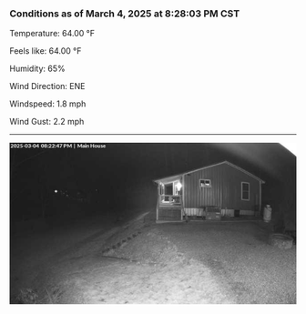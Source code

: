 ### Conditions as of March 4, 2025 at 8:28:03 PM CST 

Temperature: 64.00 &deg;F

Feels like: 64.00 &deg;F

Humidity: 65%

Wind Direction: ENE

Windspeed: 1.8 mph

Wind Gust: 2.2 mph

---

<img src="./images/latest.jpeg"/>

